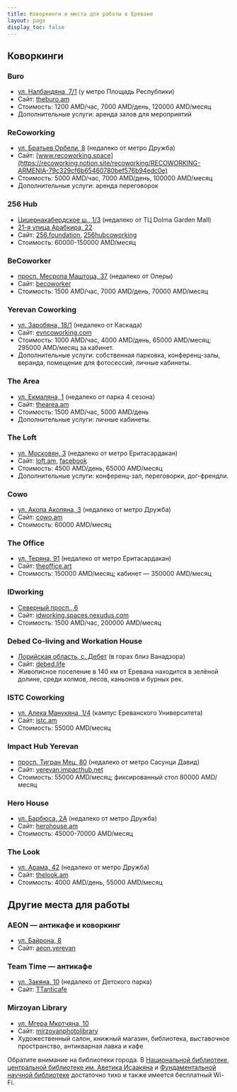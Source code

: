 ```yaml
---
title: Коворкинги и места для работы в Ереване
layout: page
display_toc: false
---
```


## Коворкинги

<div class="cards vet">
<div class="card">

### Buro

- [ул. Налбандяна, 7/1](https://yandex.ru/maps/org/b_ro_work_n_roll/15097207335/) (у метро Площадь Республики)
- Сайт: [theburo.am](https://theburo.am/)
- Стоимость: 1200 AMD/час, 7000 AMD/день, 120000 AMD/месяц
- Дополнительные услуги: аренда залов для мероприятий

</div>
<div class="card">

### ReCoworking

- [ул. Братьев Орбели, 8](https://yandex.ru/maps/org/recoworking/230384763935/) (недалеко от метро Дружба)
- Сайт: [www.recoworking.space](https://recoworking.notion.site/recoworking/RECOWORKING-ARMENIA-79c329cf6b65460780bef576b94edc0e)
- Стоимость: 5000 AMD/час, 7000 AMD/день, 100000 AMD/месяц
- Дополнительные услуги: аренда переговорок

</div>
<div class="card">

### 256 Hub

- [Цицернакабердское ш., 1/3](https://yandex.ru/maps/org/256_hub/186046019757/) (недалеко от ТЦ Dolma Garden Mall)
- [21-я улица Арабкира, 22](https://yandex.ru/maps/10262/yerevan/house/YE0YcwdoT0AAQFpqfX5xcH5mZg==/)
- Сайт: [256.foundation](https://www.256.foundation/), [256hubcoworking](https://www.facebook.com/256hubcoworking/)
- Стоимость: 60000-150000 AMD/месяц

</div>
<div class="card">

### BeCoworker

- [просп. Месропа Маштоца, 37](https://yandex.ru/maps/org/becoworker/226006606563/) (недалеко от Оперы)
- Сайт: [becoworker](https://www.facebook.com/becoworker/)
- Стоимость: 1500 AMD/час, 7000 AMD/день, 70000 AMD/месяц

</div>
<div class="card">

### Yerevan Coworking

- [ул. Заробяна, 18/1](https://yandex.ru/maps/org/yerevan_coworking/213415291901/) (недалеко от Каскада)
- Сайт: [evncoworking.com](https://evncoworking.com)
- Стоимость: 1000 AMD/час, 4000 AMD/день, 65000 AMD/месяц; 295000 AMD/месяц за кабинет.
- Дополнительные услуги: собственная парковка, конференц-залы, веранда, помещение для фотосессий, личные кабинеты.

</div>
<div class="card">

### The Area

- [ул. Екмаляна, 1](https://yandex.ru/maps/org/the_area/240490653131/) (недалеко от парка 4 сезона)
- Сайт: [thearea.am](https://thearea.am/ru/)
- Стоимость: 1500 AMD/час, 5000 AMD/день
- Дополнительные услуги: личные кабинеты.

</div>
<div class="card">

### The Loft

- [ул. Московян, 3](https://yandex.ru/maps/org/de_loft/30354548302/) (недалеко от метро Еритасардакан)
- Сайт: [loft.am](https://loft.am/), [facebook](https://www.facebook.com/The.LOFT.center)
- Стоимость: 4500 AMD/день, 65000 AMD/месяц
- Дополнительные услуги: конференц-зал, переговорки, дог-френдли.

</div>
<div class="card">

### Cowo

- [ул. Акопа Акопяна, 3](https://yandex.ru/maps/org/cowo/140756987064/) (недалеко от метро Дружба)
- Сайт: [cowo.am](https://cowo.am/)
- Стоимость: 60000 AMD/месяц

</div>
<div class="card">

### The Office

- [ул. Теряна, 91](https://yandex.ru/maps/org/theoffice/55121804569/) (недалеко от метро Еритасардакан)
- Сайт: [theoffice.art](https://www.theoffice.art)
- Стоимость: 150000 AMD/месяц; кабинет — 350000 AMD/месяц

</div>
<div class="card">

### IDworking

- [Северный просп., 6](https://yandex.ru/maps/org/idworking/15299448819/)
- Сайт: [idworking.spaces.nexudus.com](https://idworking.spaces.nexudus.com/ru)
- Стоимость: 1500 AMD/час, 200000 AMD/месяц

</div>
<div class="card">

### Debed Co-living and Workation House

- [Лорийская область, с. Дебет](https://yandex.ru/maps/org/debed_co_living_and_workation_house/87072495758/) (в горах близ Ванадзора)
- Сайт: [debed.life](https://debed.life/)
- Живописное поселение в 140 км от Еревана находится в зелёной долине, среди холмов, лесов, каньонов и бурных рек.

</div>
<div class="card">

### ISTC Coworking

- [ул. Алека Манукяна, 1/4](https://yandex.ru/maps/org/istc/107187838762/) (кампус Ереванского Университета)
- Сайт: [istc.am](https://www.istc.am/our-projects/co-working)
- Стоимость: 55000 AMD/месяц

</div>
<div class="card">

### Impact Hub Yerevan

- [просп. Тигран Мец, 80](https://yandex.ru/maps/org/impact_hub_yerevan/169220647478/) (недалеко от метро Сасунци Давид)
- Сайт: [yerevan.impacthub.net](https://yerevan.impacthub.net)
- Стоимость: 55000 AMD/месяц; фиксированный стол 80000 AMD/месяц

</div>
<div class="card">

### Hero House

- [ул. Барбюса, 2А](https://yandex.ru/maps/org/hero_house/74794783451/) (недалеко от метро Дружба)
- Сайт: [herohouse.am](https://www.herohouse.am/space)
- Стоимость: 45000-70000 AMD/месяц

</div>
<div class="card">

### The Look

- [ул. Арама, 42](https://yandex.ru/maps/org/the_look/177637778000/) (недалеко от метро Дружба)
- Сайт: [thelook.am](https://thelook.am)
- Стоимость: 4000 AMD/день, 55000 AMD/месяц

</div>
</div>

## Другие места для работы

<div class="cards vet">
<div class="card">

### AEON — антикафе и коворкинг

- [ул. Байрона, 8](https://yandex.ru/maps/org/aeon/17546564979/)
- Сайт: [aeon.yerevan](https://www.facebook.com/aeon.yerevan/)

</div>
<div class="card">

### Team Time — антикафе

- [ул. Закяна, 10](https://yandex.ru/maps/org/team_time/75788527537/) (недалеко от Детского парка)
- Сайт: [TTanticafe](https://www.facebook.com/TTanticafe/)

</div>
<div class="card">

### Mirzoyan Library

- [ул. Мгера Мкртчяна, 10](https://yandex.ru/maps/org/fotobiblioteka_mirzoyan/142639258893/)
- Сайт: [mirzoyanphotolibrary](https://www.facebook.com/mirzoyanphotolibrary/)
- Художественный салон, книжный магазин, библиотека, выставочное пространство, антикварная лавка и кафе

</div>
</div>

Обратите внимание на библиотеки города. В [Национальной библиотеке](http://www.google.com/url?q=http%3A%2F%2Fnla.am%2Fru%2F&sa=D&sntz=1&usg=AOvVaw2fXDaDOWWtlIxaQvbyO5vd),
[центральной библиотеке им. Аветика Исаакяна](http://www.google.com/url?q=http%3A%2F%2Fwww.isahakyanlibrary.am%2Findex-rus.html&sa=D&sntz=1&usg=AOvVaw3Vx18IU_a6nWXA6G-N8iIa) и
[Фундаментальной научной библиотеке](https://www.google.com/url?q=https%3A%2F%2Fwww.flib.sci.am%2Findex.php%2Fen%2F&sa=D&sntz=1&usg=AOvVaw0MKf8E67c2_bXiqd8m-jGH) достаточно тихо и также имеется бесплатный Wi-Fi.



